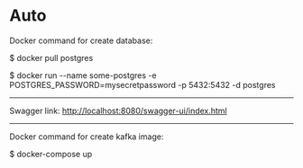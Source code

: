 # Auto

Docker command for create database:

$ docker pull postgres

$ docker run --name some-postgres -e POSTGRES_PASSWORD=mysecretpassword -p 5432:5432 -d postgres

-----------------------------------------
Swagger link:
[http://localhost:8080/swagger-ui/index.html](http://localhost:8080/v3/api-docs)

-----------------------------------------
Docker command for create kafka image:

$ docker-compose up
